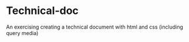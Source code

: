 # Technical-doc
An exercising creating a technical document with html and css (including query media)
